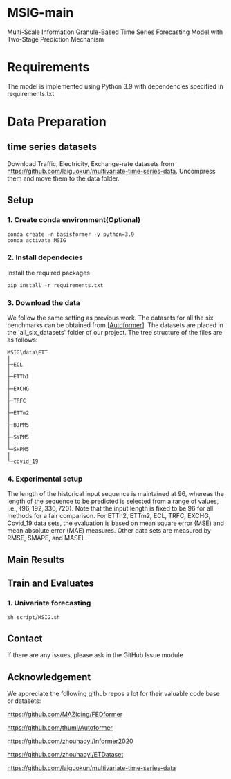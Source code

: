 # MSIG-main
Multi-Scale Information Granule-Based Time Series Forecasting Model with Two-Stage Prediction Mechanism
# Requirements
The model is implemented using Python 3.9 with dependencies specified in requirements.txt


# Data Preparation

## time series datasets

Download Traffic, Electricity, Exchange-rate datasets from https://github.com/laiguokun/multivariate-time-series-data. Uncompress them and move them to the data folder.

## Setup

### 1. Create conda environment(Optional)
```
conda create -n basisformer -y python=3.9 
conda activate MSIG
```

### 2. Install dependecies
Install the required packages
```
pip install -r requirements.txt
```

### 3. Download the data
We follow the same setting as previous work. The datasets for all the six benchmarks can be obtained from [[Autoformer](https://github.com/thuml/Autoformer)]. The datasets are placed in the 'all_six_datasets' folder of our project. The tree structure of the files are as follows:


```
MSIG\data\ETT
│
├─ECL
│
├─ETTh1
│
├─EXCHG
│
├─TRFC
│
├─ETTm2
│
├─BJPM5
│
├─SYPM5
│
└─SHPM5
│
└─covid_19
```

### 4. Experimental setup
The length of the historical input sequence is maintained at $96$, whereas the length of the sequence to be predicted is selected from a range of values, i.e., $\{96, 192, 336, 720\}$. Note that the input length is fixed to be 96 for all methods for a fair comparison. For ETTh2, ETTm2, ECL, TRFC, EXCHG, Covid_19 data sets, the evaluation is based on mean square error (MSE) and mean absolute error (MAE) measures. Other data sets are measured by RMSE, SMAPE, and MASEL.

## Main Results



## Train and Evaluates
### 1. Univariate forecasting
```
sh script/MSIG.sh
```

## Contact

If there are any issues, please ask in the GitHub Issue module

## Acknowledgement

We appreciate the following github repos a lot for their valuable code base or datasets:

https://github.com/MAZiqing/FEDformer

https://github.com/thuml/Autoformer

https://github.com/zhouhaoyi/Informer2020

https://github.com/zhouhaoyi/ETDataset

https://github.com/laiguokun/multivariate-time-series-data


